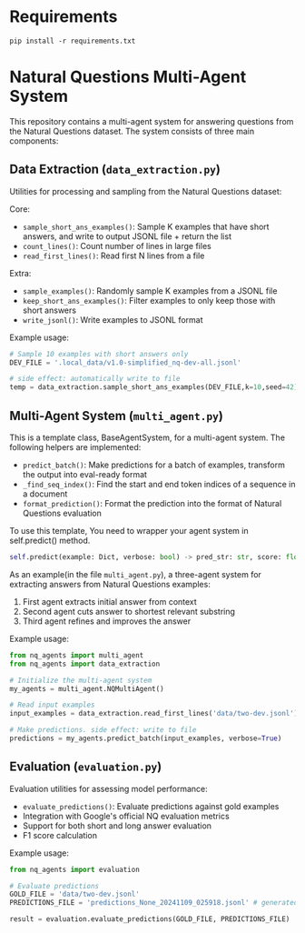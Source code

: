 # Requirements

```
pip install -r requirements.txt
```

# Natural Questions Multi-Agent System

This repository contains a multi-agent system for answering questions from the Natural Questions dataset. The system consists of three main components:

## Data Extraction (`data_extraction.py`)

Utilities for processing and sampling from the Natural Questions dataset:

Core:

- `sample_short_ans_examples()`: Sample K examples that have short answers, and write to output JSONL file + return the list
- `count_lines()`: Count number of lines in large files
- `read_first_lines()`: Read first N lines from a file

Extra:

- `sample_examples()`: Randomly sample K examples from a JSONL file
- `keep_short_ans_examples()`: Filter examples to only keep those with short answers
- `write_jsonl()`: Write examples to JSONL format

Example usage:
```python
# Sample 10 examples with short answers only
DEV_FILE = '.local_data/v1.0-simplified_nq-dev-all.jsonl'

# side effect: automatically write to file
temp = data_extraction.sample_short_ans_examples(DEV_FILE,k=10,seed=42) 
```


## Multi-Agent System (`multi_agent.py`) 

This is a template class, BaseAgentSystem, for a multi-agent system. The following helpers are implemented:

- `predict_batch()`: Make predictions for a batch of examples, transform the output into eval-ready format
- `_find_seq_index()`: Find the start and end token indices of a sequence in a document
- `format_prediction()`: Format the prediction into the format of Natural Questions evaluation

To use this template, You need to wrapper your agent system in self.predict() method.
```python
self.predict(example: Dict, verbose: bool) -> pred_str: str, score: float
```

As an example(in the file `multi_agent.py`), a three-agent system for extracting answers from Natural Questions examples:
1. First agent extracts initial answer from context
2. Second agent cuts answer to shortest relevant substring
3. Third agent refines and improves the answer


Example usage:
```python
from nq_agents import multi_agent
from nq_agents import data_extraction

# Initialize the multi-agent system
my_agents = multi_agent.NQMultiAgent()

# Read input examples
input_examples = data_extraction.read_first_lines('data/two-dev.jsonl')

# Make predictions. side effect: write to file
predictions = my_agents.predict_batch(input_examples, verbose=True)
```

## Evaluation (`evaluation.py`)

Evaluation utilities for assessing model performance:

- `evaluate_predictions()`: Evaluate predictions against gold examples
- Integration with Google's official NQ evaluation metrics
- Support for both short and long answer evaluation
- F1 score calculation

Example usage:
```python
from nq_agents import evaluation

# Evaluate predictions
GOLD_FILE = 'data/two-dev.jsonl'
PREDICTIONS_FILE = 'predictions_None_20241109_025918.jsonl' # generated by multi_agent.py

result = evaluation.evaluate_predictions(GOLD_FILE, PREDICTIONS_FILE)
```